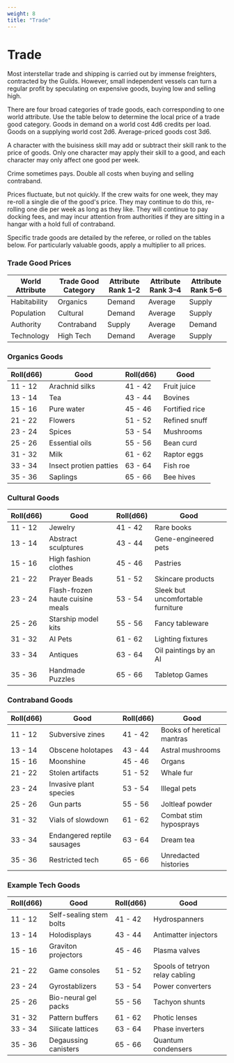 ```yaml
---
weight: 8
title: "Trade"
---
```


# Trade

Most interstellar trade and shipping is carried out by immense freighters, contracted by the Guilds. However, small independent vessels can turn a regular profit by speculating on expensive goods, buying low and selling high.

There are four broad categories of trade goods, each corresponding to one world attribute. Use the table below to determine the local price of a trade good category. Goods in demand on a world cost 4d6 credits per load. Goods on a supplying world cost 2d6. Average-priced goods cost 3d6.

A character with the buisiness skill may add or subtract their skill rank to the price of goods. Only one character may apply their skill to a good, and each character may only affect one good per week.

Crime sometimes pays. Double all costs when buying and selling contraband.

Prices fluctuate, but not quickly. If the crew waits for one week, they may re-roll a single die of the good's price. They may continue to do this, re-rolling one die per week as long as they like. They will continue to pay docking fees, and may incur attention from authorities if they are sitting in a hangar with a hold full of contraband.

Specific trade goods are detailed by the referee, or rolled on the tables below. For particularly valuable goods, apply a multiplier to all prices.

### Trade Good Prices
| World Attribute | Trade Good Category | Attribute Rank 1–2 | Attribute Rank 3–4 | Attribute Rank 5–6 |
|-|-|-|-|-|
| Habitability | Organics | Demand | Average | Supply |
| Population | Cultural | Demand | Average | Supply |
| Authority | Contraband | Supply | Average | Demand |
| Technology | High Tech | Demand | Average | Supply |

### Organics Goods
| Roll(d66) | Good | Roll(d66) | Good |
|-----------|-----|-----------|-----|
| 11 - 12 | Arachnid silks | 41 - 42 | Fruit juice |
| 13 - 14 | Tea | 43 - 44 | Bovines |
| 15 - 16 | Pure water | 45 - 46 | Fortified rice |
| 21 - 22 | Flowers | 51 - 52 | Refined snuff |
| 23 - 24 | Spices | 53 - 54 | Mushrooms |
| 25 - 26 | Essential oils | 55 - 56 | Bean curd |
| 31 - 32 | Milk | 61 - 62 | Raptor eggs |
| 33 - 34 | Insect protien patties | 63 - 64 | Fish roe |
| 35 - 36 | Saplings | 65 - 66 | Bee hives |

### Cultural Goods
| Roll(d66) | Good | Roll(d66) | Good |
|-----------|-----|-----------|-----|
| 11 - 12 | Jewelry | 41 - 42 | Rare books |
| 13 - 14 | Abstract sculptures | 43 - 44 | Gene-engineered pets |
| 15 - 16 | High fashion clothes | 45 - 46 | Pastries |
| 21 - 22 | Prayer Beads | 51 - 52 | Skincare products |
| 23 - 24 | Flash-frozen haute cuisine meals | 53 - 54 | Sleek but uncomfortable furniture |
| 25 - 26 | Starship model kits | 55 - 56 | Fancy tableware |
| 31 - 32 | AI Pets | 61 - 62 | Lighting fixtures |
| 33 - 34 | Antiques | 63 - 64 | Oil paintings by an AI |
| 35 - 36 | Handmade Puzzles | 65 - 66 | Tabletop Games |

### Contraband Goods
| Roll(d66) | Good | Roll(d66) | Good |
|-----------|-----|-----------|-----|
| 11 - 12 | Subversive zines | 41 - 42 | Books of heretical mantras |
| 13 - 14 | Obscene holotapes | 43 - 44 | Astral mushrooms |
| 15 - 16 | Moonshine | 45 - 46 | Organs |
| 21 - 22 | Stolen artifacts | 51 - 52 | Whale fur |
| 23 - 24 | Invasive plant species | 53 - 54 | Illegal pets |
| 25 - 26 | Gun parts | 55 - 56 | Joltleaf powder |
| 31 - 32 | Vials of slowdown | 61 - 62 | Combat stim hyposprays |
| 33 - 34 | Endangered reptile sausages | 63 - 64 | Dream tea |
| 35 - 36 | Restricted tech | 65 - 66 | Unredacted histories |

### Example Tech Goods
| Roll(d66) | Good | Roll(d66) | Good |
|-----------|-----|-----------|-----|
| 11 - 12 | Self-sealing stem bolts | 41 - 42 | Hydrospanners |
| 13 - 14 | Holodisplays | 43 - 44 | Antimatter injectors |
| 15 - 16 | Graviton projectors | 45 - 46 | Plasma valves |
| 21 - 22 | Game consoles | 51 - 52 | Spools of tetryon relay cabling |
| 23 - 24 | Gyrostablizers | 53 - 54 | Power converters |
| 25 - 26 | Bio-neural gel packs | 55 - 56 | Tachyon shunts |
| 31 - 32 | Pattern buffers | 61 - 62 | Photic lenses |
| 33 - 34 | Silicate lattices | 63 - 64 | Phase inverters |
| 35 - 36 | Degaussing canisters | 65 - 66 | Quantum condensers |